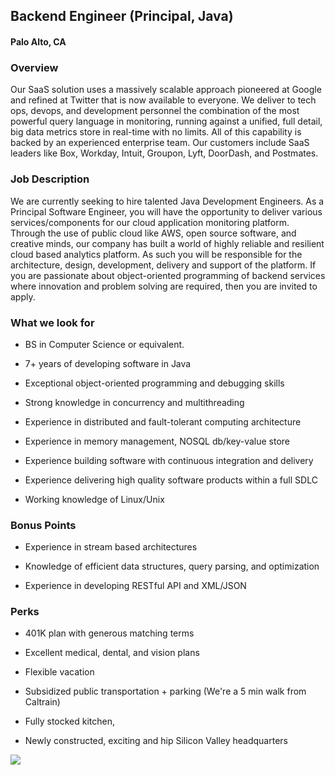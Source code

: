 ## Backend Engineer (Principal, Java)
#### Palo Alto, CA

### Overview
Our SaaS solution uses a massively scalable approach pioneered at Google and refined at Twitter that is now available to everyone. We deliver to tech ops, devops, and development personnel the combination of the most powerful query language in monitoring, running against a unified, full detail, big data metrics store in real-time with no limits. All of this capability is backed by an experienced enterprise team. Our customers include SaaS leaders like Box, Workday, Intuit, Groupon, Lyft, DoorDash, and Postmates.

### Job Description
We are currently seeking to hire talented Java Development Engineers. As a Principal Software Engineer, you will have the opportunity to deliver various services/components for our cloud application monitoring platform. Through the use of public cloud like AWS, open source software, and creative minds, our company has built a world of highly reliable and resilient cloud based analytics platform. As such you will be responsible for the architecture, design, development, delivery and support of the platform. If you are passionate about object-oriented programming of backend services where innovation and problem solving are required, then you are invited to apply.

### What we look for

+	BS in Computer Science or equivalent.

+	7+ years of developing software in Java

+	Exceptional object-oriented programming and debugging skills

+	Strong knowledge in concurrency and multithreading

+	Experience in distributed and fault-tolerant computing architecture

+	Experience in memory management, NOSQL db/key-value store

+	Experience building software with continuous integration and delivery

+	Experience delivering high quality software products within a full SDLC

+	Working knowledge of Linux/Unix

### Bonus Points

+	Experience in stream based architectures

+	Knowledge of efficient data structures, query parsing, and optimization

+	Experience in developing RESTful API and XML/JSON

### Perks

+	401K plan with generous matching terms

+	Excellent medical, dental, and vision plans

+	Flexible vacation

+	Subsidized public transportation + parking (We're a 5 min walk from Caltrain)

+	Fully stocked kitchen,

+	Newly constructed, exciting and hip Silicon Valley headquarters


[<img src='https://dabuttonfactory.com/button.png?t=Apply&f=Calibri-Bold&ts=24&tc=fff&tshs=1&tshc=000&hp=20&vp=8&c=5&bgt=gradient&bgc=3d85c6&ebgc=073763'>](https://letsrockit.co/users/auth/github?job_id=v2f2zwzyb250-backend-engineer-principal-java-027475f0-1dfd-424a-b2e8-f0de35372017)
